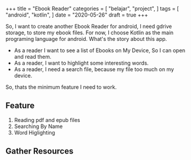 +++
title = "Ebook Reader"
categories = [
    "belajar",
    "project",
]
tags = [
    "android",
    "kotlin",
]
date = "2020-05-26"
draft = true
+++

So, I want to create another Ebook Reader for android, I need gdrive storage, to store my ebook files.
For now, I choose Kotlin as the main programing language for android. What's the story about this app.

- As a reader I want to see a list of Ebooks on My Device, So I can open and read them.
- As a reader, I want to highlight some interesting words.
- As a reader, I need a search file, because my file too much on my device.

So, thats the minimum feature I need to work.

## Feature

1. Reading pdf and epub files
2. Searching By Name
3. Word Higlighting
 
## Gather Resources